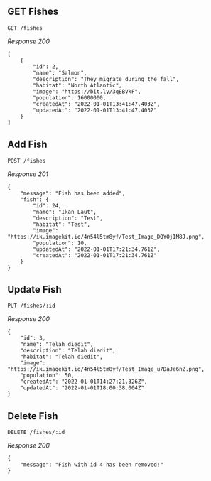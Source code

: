 ## GET Fishes

```http
GET /fishes
```

_Response 200_

```
[
    {
        "id": 2,
        "name": "Salmon",
        "description": "They migrate during the fall",
        "habitat": "North Atlantic",
        "image": "https://bit.ly/3qEBVkF",
        "population": 16000000,
        "createdAt": "2022-01-01T13:41:47.403Z",
        "updatedAt": "2022-01-01T13:41:47.403Z"
    }
]
```

## Add Fish

```http
POST /fishes
```

_Response 201_

```
{
    "message": "Fish has been added",
    "fish": {
        "id": 24,
        "name": "Ikan Laut",
        "description": "Test",
        "habitat": "Test",
        "image": "https://ik.imagekit.io/4n54l5tm8yf/Test_Image_DQYOjIM8J.png",
        "population": 10,
        "updatedAt": "2022-01-01T17:21:34.761Z",
        "createdAt": "2022-01-01T17:21:34.761Z"
    }
}
```

## Update Fish

```http
PUT /fishes/:id
```

_Response 200_

```
{
    "id": 3,
    "name": "Telah diedit",
    "description": "Telah diedit",
    "habitat": "Telah diedit",
    "image": "https://ik.imagekit.io/4n54l5tm8yf/Test_Image_u7DaJe6nZ.png",
    "population": 50,
    "createdAt": "2022-01-01T14:27:21.326Z",
    "updatedAt": "2022-01-01T18:00:38.004Z"
}
```

## Delete Fish

```http
DELETE /fishes/:id
```

_Response 200_

```
{
    "message": "Fish with id 4 has been removed!"
}
```